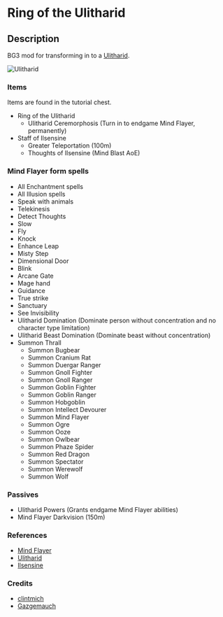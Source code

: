 # Ring of the Ulitharid

## Description

BG3 mod for transforming in to a [Ulitharid](https://forgottenrealms.fandom.com/wiki/Ulitharid).

![Ulitharid](https://static.wikia.nocookie.net/forgottenrealms/images/b/bd/Ulitharid-5e.jpg/revision/latest?cb=20171010175905)

### Items

Items are found in the tutorial chest.

- Ring of the Ulitharid
  - Ulitharid Ceremorphosis (Turn in to endgame Mind Flayer, permanently)
- Staff of Ilsensine
  - Greater Teleportation (100m)
  - Thoughts of Ilsensine (Mind Blast AoE)

### Mind Flayer form spells

- All Enchantment spells
- All Illusion spells
- Speak with animals
- Telekinesis
- Detect Thoughts
- Slow
- Fly
- Knock
- Enhance Leap
- Misty Step
- Dimensional Door
- Blink
- Arcane Gate
- Mage hand
- Guidance
- True strike
- Sanctuary
- See Invisibility
- Ulitharid Domination (Dominate person without concentration and no character type limitation)
- Ulitharid Beast Domination (Dominate beast without concentration)
- Summon Thrall
  - Summon Bugbear
  - Summon Cranium Rat
  - Summon Duergar Ranger
  - Summon Gnoll Fighter
  - Summon Gnoll Ranger
  - Summon Goblin Fighter
  - Summon Goblin Ranger
  - Summon Hobgoblin
  - Summon Intellect Devourer
  - Summon Mind Flayer
  - Summon Ogre
  - Summon Ooze
  - Summon Owlbear
  - Summon Phaze Spider
  - Summon Red Dragon
  - Summon Spectator
  - Summon Werewolf
  - Summon Wolf

### Passives

- Ulitharid Powers (Grants endgame Mind Flayer abilities)
- Mind Flayer Darkvision (150m)

### References

- [Mind Flayer](https://forgottenrealms.fandom.com/wiki/Mind_flayer)
- [Ulitharid](https://forgottenrealms.fandom.com/wiki/Ulitharid)
- [Ilsensine](https://forgottenrealms.fandom.com/wiki/Ilsensine)

### Credits

- [clintmich](https://www.nexusmods.com/baldursgate3/mods/286)
- [Gazgemauch](https://www.nexusmods.com/baldursgate3/mods/900)
